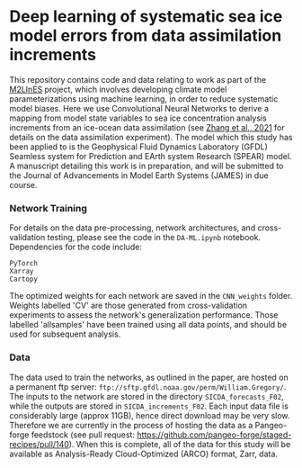 # Deep learning of systematic sea ice model errors from data assimilation increments

This repository contains code and data relating to work as part of the [M2LInES](https://m2lines.github.io) project, which involves developing climate model parameterizations using machine learning, in order to reduce systematic model biases. Here we use Convolutional Neural Networks to derive a mapping from model state variables to sea ice concentration analysis increments from an ice-ocean data assimilation (see [Zhang et al., 2021](https://journals.ametsoc.org/view/journals/clim/34/6/JCLI-D-20-0469.1.xml) for details on the data assimilation experiment). The model which this study has been applied to is the Geophysical Fluid Dynamics Laboratory (GFDL) Seamless system for Prediction and EArth system Research (SPEAR) model. A manuscript detailing this work is in preparation, and will be submitted to the Journal of Advancements in Model Earth Systems (JAMES) in due course.

### Network Training

For details on the data pre-processing, network architectures, and cross-validation testing, please see the code in the `DA-ML.ipynb` notebook. Dependencies for the code include:

`PyTorch`\
`Xarray`\
`Cartopy`

The optimized weights for each network are saved in the `CNN_weights` folder. Weights labelled 'CV' are those generated from cross-validation experiments to assess the network's generalization performance. Those labelled 'allsamples' have been trained using all data points, and should be used for subsequent analysis.

### Data

The data used to train the networks, as outlined in the paper, are hosted on a permanent ftp server: `ftp://sftp.gfdl.noaa.gov/perm/William.Gregory/`. The inputs to the network are stored in the directory `SICDA_forecasts_F02`, while the outputs are stored in `SICDA_increments_F02`. Each input data file is considerably large (approx 11GB), hence direct download may be very slow. Therefore we are currently in the process of hosting the data as a Pangeo-forge feedstock (see pull request: https://github.com/pangeo-forge/staged-recipes/pull/140). When this is complete, all of the data for this study will be available as Analysis-Ready Cloud-Optimized (ARCO) format, Zarr, data.
